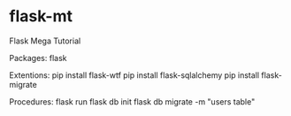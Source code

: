 # flask-mt
Flask Mega Tutorial

Packages:
    flask

Extentions:
    pip install flask-wtf
    pip install flask-sqlalchemy
    pip install flask-migrate

Procedures:
    flask run
    flask db init
    flask db migrate -m "users table"
    
    